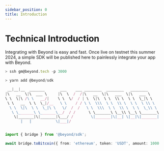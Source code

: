 ```yaml
---
sidebar_position: 0
title: Introduction
---
```


# Technical Introduction

Integrating with Beyond is easy and fast. Once live on testnet this summer 2024, a simple SDK will be published here to painlessly integrate your app with Beyond.

<!-- You will also be able to find our [canonical token addresses](/dev/tokens — for which we intend to set the 'external token address' standard in Bitcoin and BTCFi — and all our [contract deployments](/dev/contracts in this `Developers` section. -->

```typescript title="/beyond/sdk.js"
> ssh gm@beyond.tech -p 3000

> yarn add @beyond/sdk

 __|__|__  _______       ___    ___ ________  ________   ________     
|\   __  \|\  ___ \     |\  \  /  /|\   __  \|\   ___  \|\   ___ \    
\ \  \|\ /\ \   __/|    \ \  \/  / | \  \|\  \ \  \\ \  \ \  \_|\ \   
 \ \   __  \ \  \_|/__   \ \    / / \ \  \\\  \ \  \\ \  \ \  \ \\ \  
  \ \  \|\  \ \  \_|\ \   \/  /  /   \ \  \\\  \ \  \\ \  \ \  \_\\ \ 
   \ \_______\ \_______\__/  / /      \ \_______\ \__\\ \__\ \_______\
    \|_______|\|_______|\___/ /        \|_______|\|__| \|__|\|_______|
       |   |           \|___|/                                        


import { bridge } from '@beyond/sdk';

await bridge.toBitcoin({ from: 'ethereum', token: 'USDT', amount: 1000 });
```
